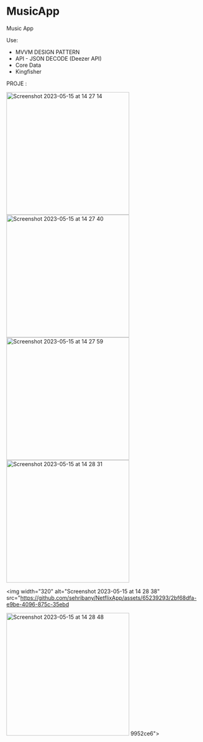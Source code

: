 # MusicApp

Music App

Use:
- MVVM DESIGN PATTERN
- API - JSON DECODE (Deezer API)
- Core Data
- Kingfisher

PROJE : 

<img width="320" alt="Screenshot 2023-05-15 at 14 27 14" src="https://github.com/sehribany/NetflixApp/assets/65239293/6836c0fd-c583-4abd-8b25-f04388d14e6c">

<img width="320" alt="Screenshot 2023-05-15 at 14 27 40" src="https://github.com/sehribany/NetflixApp/assets/65239293/2fb44738-7fbc-46c2-b394-7e8895d82d82">

<img width="320" alt="Screenshot 2023-05-15 at 14 27 59" src="https://github.com/sehribany/NetflixApp/assets/65239293/98cfa972-e598-4de8-a476-c8c392bbaa8c">

<img width="320" alt="Screenshot 2023-05-15 at 14 28 31" src="https://github.com/sehribany/NetflixApp/assets/65239293/81c5a32c-680c-426e-a098-23bd7cce6994">

<img width="320" alt="Screenshot 2023-05-15 at 14 28 38" src="https://github.com/sehribany/NetflixApp/assets/65239293/2bf68dfa-e9be-4096-875c-35ebd

<img width="320" alt="Screenshot 2023-05-15 at 14 28 48" src="https://github.com/sehribany/NetflixApp/assets/65239293/1c8526f9-8127-455f-a70f-ad171d539cfc">
9952ce6">
